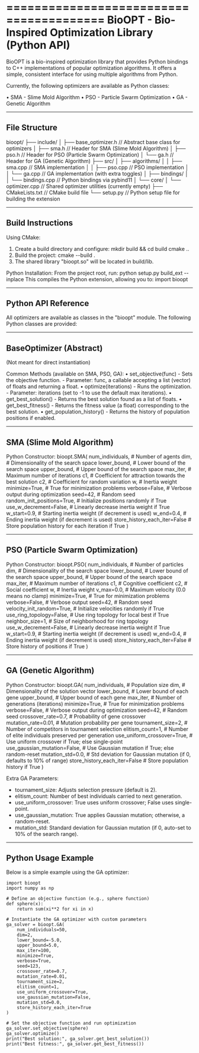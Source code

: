 ========================================
BioOPT - Bio-Inspired Optimization Library (Python API)
========================================

BioOPT is a bio-inspired optimization library that provides Python bindings
to C++ implementations of popular optimization algorithms. It offers a simple,
consistent interface for using multiple algorithms from Python.

Currently, the following optimizers are available as Python classes:

  • SMA  - Slime Mold Algorithm
  • PSO  - Particle Swarm Optimization
  • GA   - Genetic Algorithm

--------------------------------------------------
File Structure
--------------------------------------------------
bioopt/
  ├── include/
  │     ├── base_optimizer.h    // Abstract base class for optimizers
  │     ├── sma.h             // Header for SMA (Slime Mold Algorithm)
  │     ├── pso.h             // Header for PSO (Particle Swarm Optimization)
  │     └── ga.h              // Header for GA (Genetic Algorithm)
  ├── src/
  │     ├── algorithms/
  │     │     ├── sma.cpp     // SMA implementation
  │     │     ├── pso.cpp     // PSO implementation
  │     │     └── ga.cpp      // GA implementation (with extra toggles)
  │     ├── bindings/
  │     │     └── bindings.cpp // Python bindings via pybind11
  │     └── core/
  │           └── optimizer.cpp // Shared optimizer utilities (currently empty)
  ├── CMakeLists.txt          // CMake build file
  └── setup.py                // Python setup file for building the extension

--------------------------------------------------
Build Instructions
--------------------------------------------------

Using CMake:
  1. Create a build directory and configure:
         mkdir build && cd build
         cmake ..
  2. Build the project:
         cmake --build .
  3. The shared library "bioopt.so" will be located in build/lib.

Python Installation:
  From the project root, run:
         python setup.py build_ext --inplace
  This compiles the Python extension, allowing you to:
         import bioopt

--------------------------------------------------
Python API Reference
--------------------------------------------------

All optimizers are available as classes in the "bioopt" module. The 
following Python classes are provided:

---------------------------
BaseOptimizer (Abstract)
---------------------------
(Not meant for direct instantiation)

Common Methods (available on SMA, PSO, GA):
  • set_objective(func)
       - Sets the objective function.
       - Parameter: func, a callable accepting a list (vector) of floats and
         returning a float.
  • optimize(iterations)
       - Runs the optimization.
       - Parameter: iterations (set to -1 to use the default max iterations).
  • get_best_solution()
       - Returns the best solution found as a list of floats.
  • get_best_fitness()
       - Returns the fitness value (a float) corresponding to the best solution.
  • get_population_history()
       - Returns the history of population positions if enabled.

---------------------------
SMA (Slime Mold Algorithm)
---------------------------
Python Constructor:
  bioopt.SMA(
      num_individuals,         # Number of agents
      dim,                     # Dimensionality of the search space
      lower_bound,             # Lower bound of the search space
      upper_bound,             # Upper bound of the search space
      max_iter,                # Maximum number of iterations
      c1,                      # Coefficient for attraction towards the best solution
      c2,                      # Coefficient for random variation
      w,                       # Inertia weight
      minimize=True,           # True for minimization problems
      verbose=False,           # Verbose output during optimization
      seed=42,                 # Random seed
      random_init_positions=True,  # Initialize positions randomly if True
      use_w_decrement=False,   # Linearly decrease inertia weight if True
      w_start=0.9,             # Starting inertia weight (if decrement is used)
      w_end=0.4,               # Ending inertia weight (if decrement is used)
      store_history_each_iter=False  # Store population history for each iteration if True
  )

---------------------------
PSO (Particle Swarm Optimization)
---------------------------
Python Constructor:
  bioopt.PSO(
      num_individuals,         # Number of particles
      dim,                     # Dimensionality of the search space
      lower_bound,             # Lower bound of the search space
      upper_bound,             # Upper bound of the search space
      max_iter,                # Maximum number of iterations
      c1,                      # Cognitive coefficient
      c2,                      # Social coefficient
      w,                       # Inertia weight
      v_max=0.0,               # Maximum velocity (0.0 means no clamp)
      minimize=True,           # True for minimization problems
      verbose=False,           # Verbose output
      seed=42,                 # Random seed
      velocity_init_random=True,   # Initialize velocities randomly if True
      use_ring_topology=False,     # Use ring topology for local best if True
      neighbor_size=1,              # Size of neighborhood for ring topology
      use_w_decrement=False,        # Linearly decrease inertia weight if True
      w_start=0.9,             # Starting inertia weight (if decrement is used)
      w_end=0.4,               # Ending inertia weight (if decrement is used)
      store_history_each_iter=False  # Store history of positions if True
  )

---------------------------
GA (Genetic Algorithm)
---------------------------
Python Constructor:
  bioopt.GA(
      num_individuals,         # Population size
      dim,                     # Dimensionality of the solution vector
      lower_bound,             # Lower bound of each gene
      upper_bound,             # Upper bound of each gene
      max_iter,                # Number of generations (iterations)
      minimize=True,           # True for minimization problems
      verbose=False,           # Verbose output during optimization
      seed=42,                 # Random seed
      crossover_rate=0.7,      # Probability of gene crossover
      mutation_rate=0.01,      # Mutation probability per gene
      tournament_size=2,       # Number of competitors in tournament selection
      elitism_count=1,         # Number of elite individuals preserved per generation
      use_uniform_crossover=True,  # Use uniform crossover if True; else single-point
      use_gaussian_mutation=False, # Use Gaussian mutation if True; else random-reset
      mutation_std=0.0,        # Std deviation for Gaussian mutation (if 0, defaults to 10% of range)
      store_history_each_iter=False  # Store population history if True
  )

Extra GA Parameters:
  - tournament_size: Adjusts selection pressure (default is 2).
  - elitism_count: Number of best individuals carried to next generation.
  - use_uniform_crossover: True uses uniform crossover; False uses single-point.
  - use_gaussian_mutation: True applies Gaussian mutation; otherwise, a random-reset.
  - mutation_std: Standard deviation for Gaussian mutation (if 0, auto-set to 10% of the search range).

--------------------------------------------------
Python Usage Example
--------------------------------------------------
Below is a simple example using the GA optimizer:

    import bioopt
    import numpy as np

    # Define an objective function (e.g., sphere function)
    def sphere(x):
        return sum(xi**2 for xi in x)

    # Instantiate the GA optimizer with custom parameters
    ga_solver = bioopt.GA(
        num_individuals=50,
        dim=2,
        lower_bound=-5.0,
        upper_bound=5.0,
        max_iter=100,
        minimize=True,
        verbose=True,
        seed=123,
        crossover_rate=0.7,
        mutation_rate=0.01,
        tournament_size=2,
        elitism_count=1,
        use_uniform_crossover=True,
        use_gaussian_mutation=False,
        mutation_std=0.0,
        store_history_each_iter=True
    )

    # Set the objective function and run optimization
    ga_solver.set_objective(sphere)
    ga_solver.optimize()
    print("Best solution:", ga_solver.get_best_solution())
    print("Best fitness:", ga_solver.get_best_fitness())
